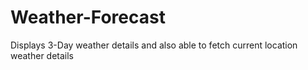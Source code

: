 # Weather-Forecast
Displays 3-Day weather details and also able to fetch current location weather details
